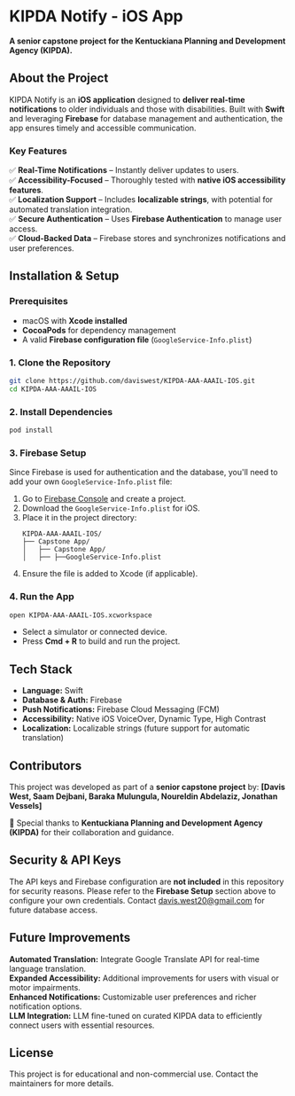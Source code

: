 # KIPDA Notify - iOS App

**A senior capstone project for the Kentuckiana Planning and Development Agency (KIPDA).**

## About the Project
KIPDA Notify is an **iOS application** designed to **deliver real-time notifications** to older individuals and those with disabilities. Built with **Swift** and leveraging **Firebase** for database management and authentication, the app ensures timely and accessible communication.

### Key Features
✅ **Real-Time Notifications** – Instantly deliver updates to users.  
✅ **Accessibility-Focused** – Thoroughly tested with **native iOS accessibility features**.  
✅ **Localization Support** – Includes **localizable strings**, with potential for automated translation integration.  
✅ **Secure Authentication** – Uses **Firebase Authentication** to manage user access.  
✅ **Cloud-Backed Data** – Firebase stores and synchronizes notifications and user preferences.  

## Installation & Setup

### Prerequisites
- macOS with **Xcode installed**
- **CocoaPods** for dependency management
- A valid **Firebase configuration file** (`GoogleService-Info.plist`)

### 1. Clone the Repository
```sh
git clone https://github.com/daviswest/KIPDA-AAA-AAAIL-IOS.git
cd KIPDA-AAA-AAAIL-IOS
```

### 2. Install Dependencies
```sh
pod install
```

### 3. Firebase Setup
Since Firebase is used for authentication and the database, you'll need to add your own `GoogleService-Info.plist` file:
1. Go to [Firebase Console](https://console.firebase.google.com/) and create a project.
2. Download the `GoogleService-Info.plist` for iOS.
3. Place it in the project directory:
   ```
   KIPDA-AAA-AAAIL-IOS/
   ├── Capstone App/
   │   ├── Capstone App/
   │   ├── ├──GoogleService-Info.plist
   ```
4. Ensure the file is added to Xcode (if applicable).

### 4. Run the App
```sh
open KIPDA-AAA-AAAIL-IOS.xcworkspace
```
- Select a simulator or connected device.
- Press **Cmd + R** to build and run the project.

## Tech Stack
- **Language:** Swift
- **Database & Auth:** Firebase
- **Push Notifications:** Firebase Cloud Messaging (FCM)
- **Accessibility:** Native iOS VoiceOver, Dynamic Type, High Contrast
- **Localization:** Localizable strings (future support for automatic translation)

## Contributors
This project was developed as part of a **senior capstone project** by:
**[Davis West, Saam Dejbani, Baraka Mulungula, Noureldin Abdelaziz, Jonathan Vessels]**

🚀 Special thanks to **Kentuckiana Planning and Development Agency (KIPDA)** for their collaboration and guidance.

## Security & API Keys
The API keys and Firebase configuration are **not included** in this repository for security reasons. Please refer to the **Firebase Setup** section above to configure your own credentials. Contact [davis.west20@gmail.com](mailto:davis.west20@gmail.com) for future database access.


## Future Improvements
**Automated Translation:** Integrate Google Translate API for real-time language translation.  
**Expanded Accessibility:** Additional improvements for users with visual or motor impairments.  
**Enhanced Notifications:** Customizable user preferences and richer notification options.  
**LLM Integration:** LLM fine-tuned on curated KIPDA data to efficiently connect users with essential resources.

## License
This project is for educational and non-commercial use. Contact the maintainers for more details.